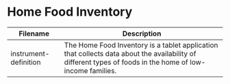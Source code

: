 # Home Food Inventory

| Filename | Description |
| --- | --- |
| instrument-definition | The Home Food Inventory is a tablet application that collects data about the availability of different types of foods in the home of low-income families. |